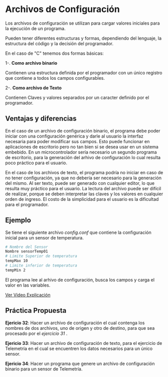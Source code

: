 # Archivos de Configuración

Los archivos de configuración se utilizan para cargar valores iniciales para la ejecución de un programa.

Pueden tener diferentes estructuras y formas, dependiendo del lenguaje, la estructura del código y la decisión del programador.

En el caso de "C" tenemos dos formas básicas:

1-. __Como archivo binario__

Contienen una estructura definida por el programador con un único registro que contiene a todos los campos configurables.


2-. __Como archivo de Texto__

Contienen Claves y valores separados por un caracter definido por el programador.

## Ventajas y diferencias

En el caso de un archivo de configuración binario, el programa debe poder iniciar con una configuración genérica y darle al usuario la interfaz necesaria para poder modificar sus campos. Esto puede funcionar en aplicaciones de escritorio pero no tan bien si se desea usar en un sistema embebido. En un microcontrolador sería necesario un segundo programa de escritorio, para la generación del arhivo de configuración lo cual resulta poco práctico para el usuario.

En el caso de los archivos de texto, el programa podría no iniciar en caso de no tener configuración, ya que no debería ser necesario para la generación del mismo. Al ser texto, puede ser generado con cualquier editor, lo que resulta muy práctico para el usuario.
La lectura del archivo puede ser difícil de realizar, porque se deben interpretar las claves y los valores en cualquier orden de ingreso.
El costo de la simplicidad para el usuario es la dificultad para el programador.

## Ejemplo

Se tiene el siguiente archivo *config.conf* que contiene la configuración inicial para un sensor de temperatura.

```bash
# Nombre del Sensor
Nombre sensorTemp01
# Limite Superior de temperatura
tempMax 10
# Limite inferior de temperatura
tempMin 2

```
El programa lee al arhivo de configuración, busca los campos y carga el valor en las variables.

[Ver Video Explicación](https://youtu.be/mGLjVItbHDY)


## Práctica Propuesta

__Ejericio 32__: Hacer un archivo de configuración el cual contenga los nombres de dos archivos, uno de origen y otro de destino, para que sea procesado por el *ejercicio 31* .

__Ejericio 33__: Hacer un archivo de configuración de texto, para el ejercicio de Telemetría en el cual se encuentren los datos necesarios para un único sensor.

__Ejericio 34__: Hacer un programa que genere un archivo de configuración binario para un sensor de Telemetría.
